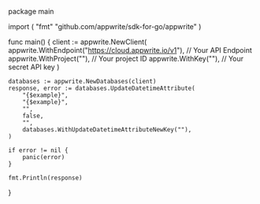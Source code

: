 package main

import (
    "fmt"
	"github.com/appwrite/sdk-for-go/appwrite"
)

func main() {
	client := appwrite.NewClient(
        appwrite.WithEndpoint("https://cloud.appwrite.io/v1"), // Your API Endpoint
        appwrite.WithProject(""), // Your project ID
        appwrite.WithKey(""), // Your secret API key
    )

    databases := appwrite.NewDatabases(client)
    response, error := databases.UpdateDatetimeAttribute(
        "{$example}",
        "{$example}",
        "",
        false,
        "",
        databases.WithUpdateDatetimeAttributeNewKey(""),
    )

    if error != nil {
        panic(error)
    }

    fmt.Println(response)
}
